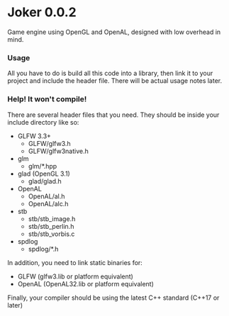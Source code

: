# Joker 0.0.2
Game engine using OpenGL and OpenAL, designed with low overhead in mind.

### Usage
All you have to do is build all this code into a library, then link it to your project and include the header file. There will be actual usage notes later.

### Help! It won't compile!
There are several header files that you need. They should be inside your include directory like so:
- GLFW 3.3+
  - GLFW/glfw3.h
  - GLFW/glfw3native.h
- glm
  - glm/*.hpp
- glad (OpenGL 3.1)
  - glad/glad.h
- OpenAL
  - OpenAL/al.h
  - OpenAL/alc.h
- stb
  - stb/stb_image.h
  - stb/stb_perlin.h
  - stb/stb_vorbis.c
- spdlog
  - spdlog/*.h

In addition, you need to link static binaries for:
- GLFW (glfw3.lib or platform equivalent)
- OpenAL (OpenAL32.lib or platform equivalent)

Finally, your compiler should be using the latest C++ standard (C++17 or later)
